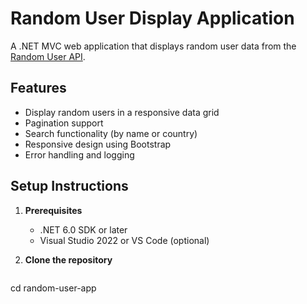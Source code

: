# Random User Display Application

A .NET MVC web application that displays random user data from the [Random User API](https://randomuser.me/).

## Features

- Display random users in a responsive data grid
- Pagination support
- Search functionality (by name or country)
- Responsive design using Bootstrap
- Error handling and logging

## Setup Instructions

1. **Prerequisites**
    - .NET 6.0 SDK or later
    - Visual Studio 2022 or VS Code (optional)

2. **Clone the repository**
   ```bash

[//]: # (   git clone https://github.com/your-repo/random-user-app.git)
   cd random-user-app